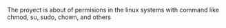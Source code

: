 The proyect is about of permisions in the linux systems with command like chmod, su, sudo, chown, and others

